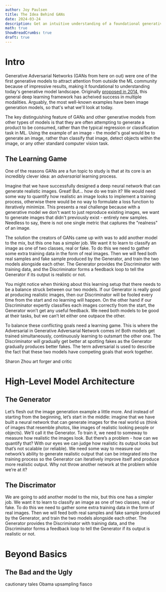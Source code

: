 ```yaml
---
author: Joy Paulsen
title: The Idea Behind GANs
date: 2024-03-24
description: Get an intuitive understanding of a foundational generative model
math: true
ShowBreadCrumbs: true
draft: true
---
```


# Intro

Generative Adversarial Networks (GANs from here on out) were one of the first generative models to attract attention from outside the ML community because of impressive results, making it foundational to understanding today's generative model landscape. Originally [proposed in 2014](https://arxiv.org/abs/1406.2661), this general deep learning framework has acheived success in multiple modalities. Arguably, the most well-known examples have been image generation models, so that's what we'll look at today.

The key distinguishing feature of GANs and other generative models from other types of models is that they are often attempting to generate a product to be consumed, rather than the typical regression or classification task in ML. Using the example of an image - the model's goal would be to generate an image, rather than classify that image, detect objects within the image, or any other standard computer vision task.


## The Learning Game

One of the reasons GANs are a fun topic to study is that at its core is an incredibly clever idea: an *adversarial* learning process. 

Imagine that we have successfully designed a deep neural network that can generate realistic images. Great! But... how do we train it? We would need some way to quantify how realistic an image looks to implement a training process, otherwise there would be no way to formulate a loss function to iteratively minimize. This presents a real challenge because with a generative model we don't want to just reproduce existing images, we want to generate images that didn't previously exist - entirely new samples. Needless to say, there is not one single metric that captures the "realness" of an image.

The solution the creators of GANs came up with was to add another model to the mix, but this one has a simpler job. We want it to learn to classify an image as one of two classes, real or fake. To do this we need to gather some extra training data in the form of real images. Then we will feed both real samples and fake sample produced by the Generator, and train the two models alongside each other. The Generator provides the Discriminator with training data, and the Discriminator forms a feedback loop to tell the Generator if its output is realistic or not.




You might notice when thinking about this learning setup that there needs to be a balance struck between our two models. If our Generator is really good at producing realistic images, then our Discriminator will be fooled every time from the start and no learning will happen. On the other hand if our Discriminator expertly classifies each images correctly from the start, the Generator won’t get any useful feedback. We need both models to be good at their tasks, but we can’t let either one outpace the other. 

To balance these conflicting goals need a learning game. This is where the Adversarial in Generative Adversarial Network comes in! Both models get trained simultaneously, continuously learning to outsmart the other one. The Discriminator will gradually get better at spotting fakes as the Generator gradually produces better fakes. The term adversarial is used to describe the fact that these two models have competing goals that work together.


Sharon Zhou art forger and critic


# High-Level Model Architecture


## The Generator

Let’s flesh out the image generation example a little more. And instead of starting from the beginning, let’s start in the middle: imagine that we have built a neural network that can generate images for the real world us (think of images that resemble photos, like images of realistic looking people or objects). We’ll call it the Generator. To train it, we need to someway to measure how realistic the images look. But there’s a problem - how can we quantify that? With our eyes we can judge how realistic its output looks but that’s not scalable (or reliable). We need some way to measure our network’s ability to generate realistic output that can be integrated into the training process so the Generator can iteratively improve itself and produce more realistic output. Why not throw another network at the problem while we’re at it?



## The Discrimator

We are going to add another model to the mix, but this one has a simpler job. We want it to learn to classify an image as one of two classes, real or fake. To do this we need to gather some extra training data in the form of real images. Then we will feed both real samples and fake sample produced by the Generator, and train the two models alongside each other. The Generator provides the Discriminator with training data, and the Discriminator forms a feedback loop to tell the Generator if its output is realistic or not.



# Beyond Basics


## The Bad and the Ugly

cautionary tales
Obama upsampling fiasco

